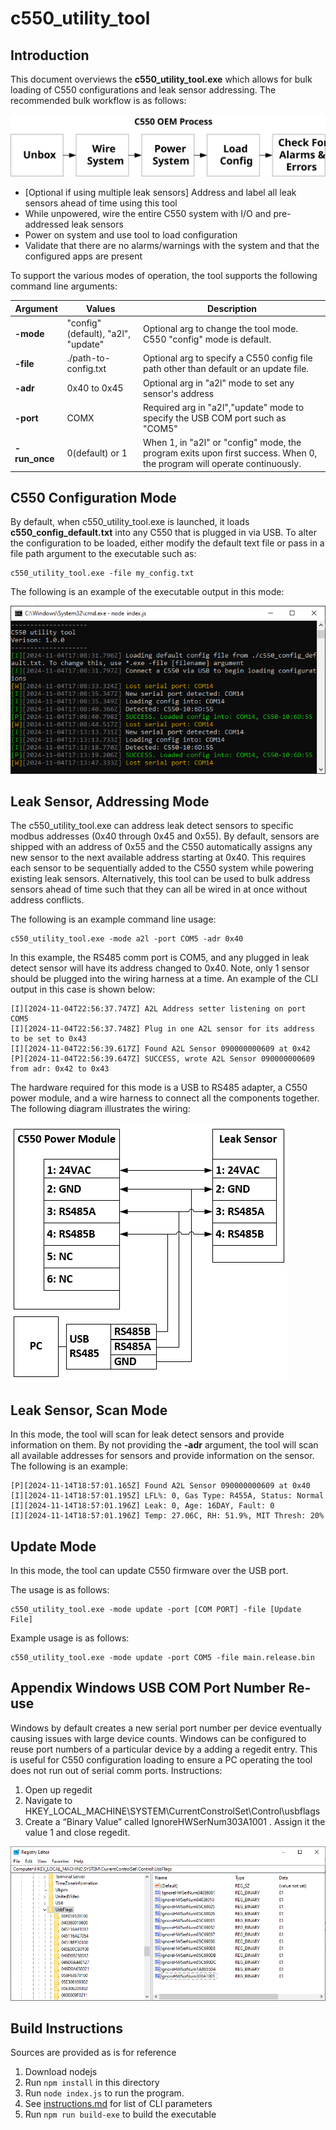
# c550_utility_tool

## Introduction

This document overviews the **c550_utility_tool.exe** which allows for bulk loading of C550 configurations and leak sensor addressing. The recommended bulk workflow is as follows: 

<img src="assets\process.svg"><br>

- [Optional if using multiple leak sensors] Address and label all leak sensors ahead of time using this tool
- While unpowered, wire the entire C550 system with I/O and pre-addressed leak sensors
- Power on system and use tool to load configuration
- Validate that there are no alarms/warnings with the system and that the configured apps are present

To support the various modes of operation, the tool supports the following command line arguments:

| Argument | Values | Description | 
| ---- | ---- | ---- | 
| **-mode** | "config"(default), "a2l", "update" | Optional arg to change the tool mode. C550 "config" mode is default. 
| **-file** | ./path-to-config.txt | Optional arg to specify a C550 config file path other than default or an update file.
| **-adr** | 0x40 to 0x45 | Optional arg in "a2l" mode to set any sensor's address | 
| **-port** | COMX | Required arg in "a2l","update" mode to specify the USB COM port such as "COM5" |
| **-run_once** | 0(default) or 1 | When 1, in "a2l" or "config" mode, the program exits upon first success. When 0, the program will operate continuously.

## C550 Configuration Mode

By default, when c550_utility_tool.exe is launched, it loads **c550_config_default.txt** into any C550 that is plugged in via USB. To alter the configuration to be loaded, either modify the default text file or pass in a file path argument to the executable such as:

```
c550_utility_tool.exe -file my_config.txt
```

The following is an example of the executable output in this mode:

<img src="assets\cut_example.png">

## Leak Sensor, Addressing Mode

The c550_utility_tool.exe can address leak detect sensors to specific modbus addresses (0x40 through 0x45 and 0x55). By default, sensors are shipped with an address of 0x55 and the C550 automatically assigns any new sensor to the next available address starting at 0x40. This requires each sensor to be sequentially added to the C550 system while powering existing leak sensors. Alternatively, this tool can be used to bulk address sensors ahead of time such that they can all be wired in at once without address conflicts.

The following is an example command line usage: 

```
c550_utility_tool.exe -mode a2l -port COM5 -adr 0x40
```

In this example, the RS485 comm port is COM5, and any plugged in leak detect sensor will have its address changed to 0x40. Note, only 1 sensor should be plugged into the wiring harness at a time. An example of the CLI output in this case is shown below: 

```
[I][2024-11-04T22:56:37.747Z] A2L Address setter listening on port COM5
[I][2024-11-04T22:56:37.748Z] Plug in one A2L sensor for its address to be set to 0x43
[I][2024-11-04T22:56:39.617Z] Found A2L Sensor 090000000609 at 0x42
[P][2024-11-04T22:56:39.647Z] SUCCESS, wrote A2L Sensor 090000000609 from adr: 0x42 to 0x43
```

The hardware required for this mode is a USB to RS485 adapter, a C550 power module, and a wire harness to connect all the components together. The following diagram illustrates the wiring: 

<img src="assets\tool_wiring.png">

## Leak Sensor, Scan Mode

In this mode, the tool will scan for leak detect sensors and provide information on them. By not providing the **-adr** argument, the tool will scan all available addresses for sensors and provide information on the sensor. The following is an example: 

```
[P][2024-11-14T18:57:01.165Z] Found A2L Sensor 090000000609 at 0x40
[I][2024-11-14T18:57:01.195Z] LFL%: 0, Gas Type: R455A, Status: Normal
[I][2024-11-14T18:57:01.196Z] Leak: 0, Age: 16DAY, Fault: 0
[I][2024-11-14T18:57:01.196Z] Temp: 27.06C, RH: 51.9%, MIT Thresh: 20%
```

## Update Mode

In this mode, the tool can update C550 firmware over the USB port. 

The usage is as follows: 

```
c550_utility_tool.exe -mode update -port [COM PORT] -file [Update File]
```

Example usage is as follows:

```
c550_utility_tool.exe -mode update -port COM5 -file main.release.bin
```

## Appendix Windows USB COM Port Number Re-use

Windows by default creates a new serial port number per device eventually causing issues with large device counts. Windows can be configured to reuse port numbers of a particular device by a adding a regedit entry. This is useful for C550 configuration loading to ensure a PC operating the tool does not run out of serial comm ports. Instructions:

1.	Open up regedit
2.	Navigate to HKEY_LOCAL_MACHINE\SYSTEM\CurrentConstrolSet\Control\usbflags
3.	Create a “Binary Value” called IgnoreHWSerNum303A1001 . Assign it the value 1 and close regedit. 

<img src="assets\regedit.png">


## Build Instructions

Sources are provided as is for reference 

1. Download nodejs
2. Run `npm install` in this directory
3. Run `node index.js` to run the program. 
4. See [instructions.md](#introduction) for list of CLI parameters
5. Run `npm run build-exe` to build the executable
